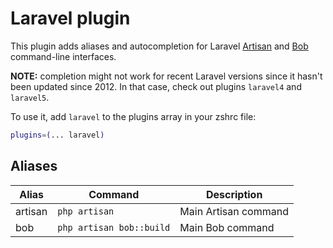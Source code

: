 # Laravel plugin

This plugin adds aliases and autocompletion for Laravel [Artisan](https://laravel.com/docs/artisan) and [Bob](http://daylerees.github.io/laravel-bob/) command-line interfaces.

**NOTE:** completion might not work for recent Laravel versions since it hasn't been updated since 2012.
In that case, check out plugins `laravel4` and `laravel5`.

To use it, add `laravel` to the plugins array in your zshrc file:

```zsh
plugins=(... laravel)
```

## Aliases

| Alias     | Command                  | Description          |
|-----------|--------------------------|----------------------|
| artisan   | `php artisan`            | Main Artisan command |
| bob       | `php artisan bob::build` | Main Bob command     |
